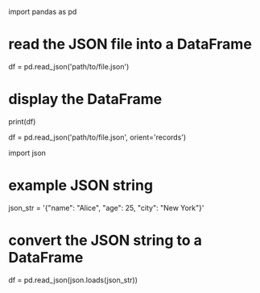 import pandas as pd

# read the JSON file into a DataFrame
df = pd.read_json('path/to/file.json')

# display the DataFrame
print(df)

df = pd.read_json('path/to/file.json', orient='records')

import json

# example JSON string
json_str = '{"name": "Alice", "age": 25, "city": "New York"}'

# convert the JSON string to a DataFrame
df = pd.read_json(json.loads(json_str))

